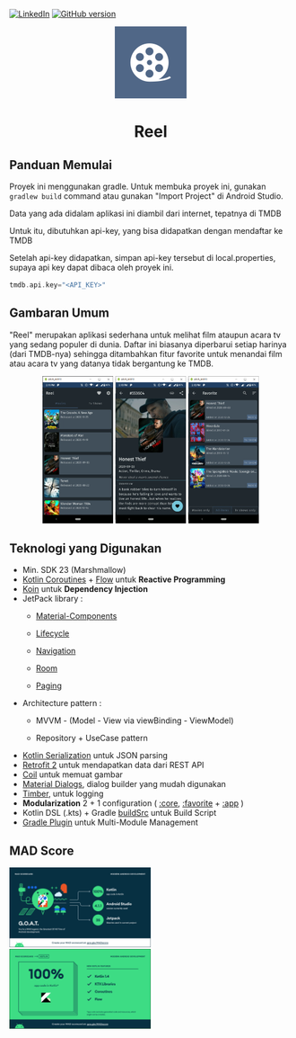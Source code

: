 <!--
 Using https://github.com/othneildrew/Best-README-Template for this README~
-->

[![LinkedIn][linkedin-shield]][linkedin-url] [![GitHub version](https://badge.fury.io/gh/alvarodwi%2Freel.svg)](https://badge.fury.io/gh/alvarodwi%2Freel)

<p align="center">
    <img src="app/src/main/ic_launcher-playstore.png" alt="Logo" width="128" height="128">
</p>
<h1 align="center">Reel</h1>

<!-- GETTING STARTED -->

## Panduan Memulai

Proyek ini menggunakan gradle. Untuk membuka proyek ini, gunakan
`gradlew build` command atau gunakan "Import Project" di Android Studio.

Data yang ada didalam aplikasi ini diambil dari internet, tepatnya di TMDB

Untuk itu, dibutuhkan api-key, yang bisa didapatkan dengan mendaftar ke TMDB

Setelah api-key didapatkan, simpan api-key tersebut di local.properties, supaya api key dapat dibaca oleh proyek ini.

```kotlin
tmdb.api.key="<API_KEY>"
```

<!-- MARKDOWN LINKS & IMAGES -->

<!-- https://www.markdownguide.org/basic-syntax/#reference-style-links -->

## Gambaran Umum

"Reel" merupakan aplikasi sederhana untuk melihat film ataupun acara tv yang sedang populer di dunia. Daftar ini biasanya diperbarui setiap harinya (dari TMDB-nya) sehingga ditambahkan fitur favorite untuk menandai film atau acara tv yang datanya tidak bergantung ke TMDB.

<div align="center">
<img src="screenshots/reel_home.png" width="25%" />
<img src="screenshots/reel_detail.png" width="25%" />
<img src="screenshots/reel_favorite.png" width="25%" />
</div>

## Teknologi yang Digunakan

- Min. SDK 23 (Marshmallow)
- [Kotlin Coroutines](https://github.com/Kotlin/kotlinx.coroutines) + [Flow](https://kotlin.github.io/kotlinx.coroutines/kotlinx-coroutines-core/kotlinx.coroutines.flow/) untuk **Reactive Programming**
- [Koin](https://github.com/InsertKoinIO/koin) untuk **Dependency Injection**
- JetPack library :
  - [Material-Components](https://github.com/material-components/material-components-android)
  
  - [Lifecycle](https://developer.android.com/jetpack/androidx/releases/lifecycle)
  
  - [Navigation](https://developer.android.com/jetpack/androidx/releases/navigation)
  
  - [Room](https://developer.android.com/jetpack/androidx/releases/room)
  
  - [Paging](https://developer.android.com/jetpack/androidx/releases/paging)
- Architecture pattern :
  - MVVM - (Model - View via viewBinding - ViewModel)
  
  - Repository + UseCase pattern
- [Kotlin Serialization](https://github.com/Kotlin/kotlinx.serialization) untuk JSON parsing
- [Retrofit 2](https://github.com/square/retrofit) untuk mendapatkan data dari REST API
- [Coil](https://github.com/coil-kt/coil) untuk memuat gambar
- [Material Dialogs](https://github.com/afollestad/material-dialogs), dialog builder yang mudah digunakan
- [Timber](https://github.com/JakeWharton/timber), untuk logging
- **Modularization** 2 + 1 configuration ( [:core](core/), [:favorite](favorite/) + [:app](app/) )
- Kotlin DSL (.kts) + Gradle [buildSrc](buildSrc/) untuk Build Script
- [Gradle Plugin](buildSrc/src/main/kotlin/me/dicoding/bajp/reel/ReelCustomPlugin.kt) untuk Multi-Module Management

## MAD Score

<img src="screenshots/mad_score_summary.png" width="50%" />

<img src="screenshots/mad_score_kotlin.png" width="50%" />

[linkedin-shield]: https://img.shields.io/badge/-LinkedIn-black.svg?style=flat-square&logo=linkedin&colorB=555
[linkedin-url]: https://linkedin.com/in/alvarodwi